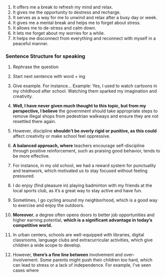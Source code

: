 1. It offers me a break to refresh my mind and relax.
2. It gives me the opportunity to destress and recharge.
3. It serves as a way for me to unwind and relax after a busy day or week.
4. It gives me a mental break and helps me to forget about stress.
5. It allows me to de-stress and calm down.
6. It lets me forget about my worries for a while.
7. It helps me disconnect from everything and reconnect with myself in a peaceful manner.

### Sentence Structure for speaking
1. Rephrase the question
2. Start next sentence with word + ing
3. Give example. For instance...
 Example: Yes, I used to watch cartoons in my childhood after school. Watching them sparked my imagination and creativity.


9. **Well, I have never given much thought to this topic, but from my perspective, I believe** the government should take appropriate steps to remove illegal shops from pedestrian walkways and ensure they are not resettled there again.
10. However, discipline **shouldn’t be overly rigid or punitive, as this could** affect creativity or make school feel oppressive.
11. **A balanced approach, where** teachers encourage self-discipline through positive reinforcement, such as praising good behavior, tends to be more effective.
12. For instance, in my old school, we had a reward system for punctuality and teamwork, which motivated us to stay focused without feeling pressured.
13. I do enjoy (find pleasure in) playing badminton with my friends at the local sports club, as it’s a great way to stay active and have fun.
14. Sometimes, I go cycling around my neighborhood, which is a good way to exercise and enjoy the outdoors.
15. **Moreover**, a degree often opens doors to better job opportunities and higher earning potential, **which is a significant advantage in today’s competitive world.**
16. In urban centers, schools are well-equipped with libraries, digital classrooms, language clubs and extracurricular activities, which give children a wide scope to develop.
17. However, **there’s a fine line between** involvement and over-involvement. Some parents might push their children too hard, which can lead to stress or a lack of independence. For example, I’ve seen cases where
